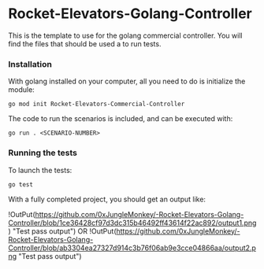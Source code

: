 # Rocket-Elevators-Golang-Controller
This is the template to use for the golang commercial controller. You will find the files that should be used a to run tests. 

### Installation

With golang installed on your computer, all you need to do is initialize the module:

`go mod init Rocket-Elevators-Commercial-Controller`

The code to run the scenarios is included, and can be executed with:

`go run . <SCENARIO-NUMBER>`

### Running the tests

To launch the tests:

`go test`


With a fully completed project, you should get an output like:

!OutPut(https://github.com/0xJungleMonkey/-Rocket-Elevators-Golang-Controller/blob/1ce36428cf97d3dc315b46492ff43614f22ac892/output1.png)        "Test pass output")
 OR
!OutPut(https://github.com/0xJungleMonkey/-Rocket-Elevators-Golang-Controller/blob/ab3304ea27327d914c3b76f06ab9e3cce04866aa/output2.png    "Test pass output")
